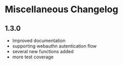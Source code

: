 # Miscellaneous Changelog

## 1.3.0

- Improved documentation
- supporting webauthn autentication flow
- several new functions added
- more test coverage